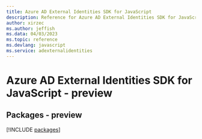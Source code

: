 ```yaml
---
title: Azure AD External Identities SDK for JavaScript
description: Reference for Azure AD External Identities SDK for JavaScript
author: xirzec
ms.author: jeffish
ms.data: 04/03/2023
ms.topic: reference
ms.devlang: javascript
ms.service: adexternalidentities
---
```

# Azure AD External Identities SDK for JavaScript - preview
## Packages - preview
[!INCLUDE [packages](ad-external-identities-index.md)]